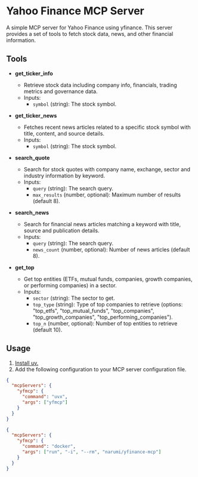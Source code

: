 # Yahoo Finance MCP Server

A simple MCP server for Yahoo Finance using yfinance. This server provides a set of tools to fetch stock data, news, and other financial information.

## Tools

- **get_ticker_info**

  - Retrieve stock data including company info, financials, trading metrics and governance data.
  - Inputs:
    - `symbol` (string): The stock symbol.

- **get_ticker_news**

  - Fetches recent news articles related to a specific stock symbol with title, content, and source details.
  - Inputs:
    - `symbol` (string): The stock symbol.

- **search_quote**

  - Search for stock quotes with company name, exchange, sector and industry information by keyword.
  - Inputs:
    - `query` (string): The search query.
    - `max_results` (number, optional): Maximum number of results (default 8).

- **search_news**

  - Search for financial news articles matching a keyword with title, source and publication details.
  - Inputs:
    - `query` (string): The search query.
    - `news_count` (number, optional): Number of news articles (default 8).

- **get_top**

  - Get top entities (ETFs, mutual funds, companies, growth companies, or performing companies) in a sector.
  - Inputs:
    - `sector` (string): The sector to get.
    - `top_type` (string): Type of top companies to retrieve (options: "top_etfs", "top_mutual_funds", "top_companies", "top_growth_companies", "top_performing_companies").
    - `top_n` (number, optional): Number of top entities to retrieve (default 10).

## Usage

1. [Install uv.](https://docs.astral.sh/uv/getting-started/installation/)
2. Add the following configuration to your MCP server configuration file.

```json
{
  "mcpServers": {
    "yfmcp": {
      "command": "uvx",
      "args": ["yfmcp"]
    }
  }
}
```

```json
{
  "mcpServers": {
    "yfmcp": {
      "command": "docker",
      "args": ["run", "-i", "--rm", "narumi/yfinance-mcp"]
    }
  }
}
```

